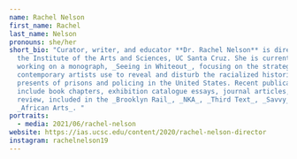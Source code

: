 ```yaml
---
name: Rachel Nelson
first_name: Rachel
last_name: Nelson
pronouns: she/her
short_bio: "Curator, writer, and educator **Dr. Rachel Nelson** is director of
  the Institute of the Arts and Sciences, UC Santa Cruz. She is currently
  working on a monograph, _Seeing in Whiteout_, focusing on the strategies
  contemporary artists use to reveal and disturb the racialized histories and
  presents of prisons and policing in the United States. Recent publications
  include book chapters, exhibition catalogue essays, journal articles, and
  review, included in the _Brooklyn Rail_, _NKA_, _Third Text_, _Savvy_, and
  _African Arts_. "
portraits:
  - media: 2021/06/rachel-nelson
website: https://ias.ucsc.edu/content/2020/rachel-nelson-director
instagram: rachelnelson19
---
```

